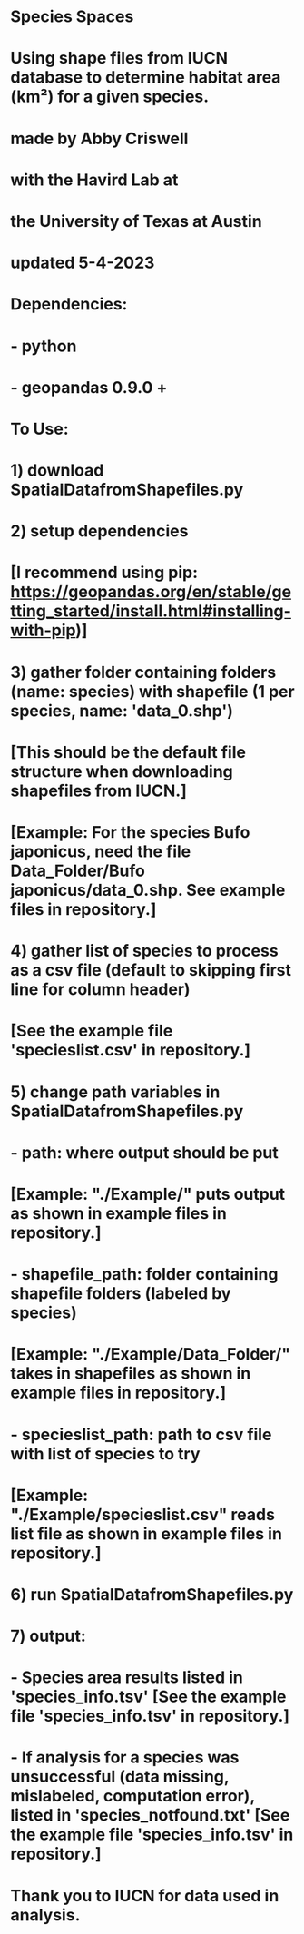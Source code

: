# Species Spaces

# Using shape files from IUCN database to determine habitat area (km²) for a given species.

# made by Abby Criswell
# with the Havird Lab at
# the University of Texas at Austin
# updated 5-4-2023

# Dependencies: 
# - python
# - geopandas 0.9.0 +

# To Use:
# 1) download SpatialDatafromShapefiles.py 
# 2) setup dependencies 
#    [I recommend using pip: https://geopandas.org/en/stable/getting_started/install.html#installing-with-pip)]
# 3) gather folder containing folders (name: species) with shapefile (1 per species, name: 'data_0.shp') 
#    [This should be the default file structure when downloading shapefiles from IUCN.]
#    [Example: For the species Bufo japonicus, need the file Data_Folder/Bufo japonicus/data_0.shp. See example files in repository.]
# 4) gather list of species to process as a csv file (default to skipping first line for column header)
#    [See the example file 'specieslist.csv' in repository.]
# 5) change path variables in SpatialDatafromShapefiles.py
#      - path: where output should be put 
#        [Example: "./Example/" puts output as shown in example files in repository.]
#      - shapefile_path: folder containing shapefile folders (labeled by species)
#        [Example: "./Example/Data_Folder/" takes in shapefiles as shown in example files in repository.]
#      - specieslist_path: path to csv file with list of species to try
#        [Example: "./Example/specieslist.csv" reads list file as shown in example files in repository.]
# 6) run SpatialDatafromShapefiles.py
# 7) output:
#      - Species area results listed in 'species_info.tsv' [See the example file 'species_info.tsv' in repository.]
#      - If analysis for a species was unsuccessful (data missing, mislabeled, computation error), listed in 'species_notfound.txt' [See the example file 'species_info.tsv' in repository.]
#
# Thank you to IUCN for data used in analysis.
